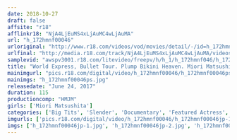 ```yaml
---
date: 2018-10-27
draft: false
affsite: "r18"
afflinkr18: "NjA4LjEuMS4xLjAuMC4wLjAuMA"
url: "h_172hmnf00046"
urloriginal: "http://www.r18.com/videos/vod/movies/detail/-/id=h_172hmnf00046"
urlfinal: "http://media.r18.com/track/NjA4LjEuMS4xLjAuMC4wLjAuMA/videos/vod/movies/detail/-/id=h_172hmnf00046"
samplevid: "awspv3001.r18.com/litevideo/freepv/h/h_1/h_172hmnf046/h_172hmnf046_dmb_s.mp4"
title: "World Express, Bullet Tour. Plump Bikini Heaven. Miori Matsushita"
mainimgurl: "pics.r18.com/digital/video/h_172hmnf00046/h_172hmnf00046ps.jpg"
mainimgs: "h_172hmnf00046ps.jpg"
releasedate: "June 24, 2017"
duration: 115
productioncomp: "HMJM"
girls: ['Miori Matsushita']
categories: ['Big Tits', 'Slender', 'Documentary', 'Featured Actress', 'Gonzo', 'Hi-Def']
imgurls: ['pics.r18.com/digital/video/h_172hmnf00046/h_172hmnf00046jp-1.jpg', 'pics.r18.com/digital/video/h_172hmnf00046/h_172hmnf00046jp-2.jpg', 'pics.r18.com/digital/video/h_172hmnf00046/h_172hmnf00046jp-3.jpg', 'pics.r18.com/digital/video/h_172hmnf00046/h_172hmnf00046jp-4.jpg', 'pics.r18.com/digital/video/h_172hmnf00046/h_172hmnf00046jp-5.jpg', 'pics.r18.com/digital/video/h_172hmnf00046/h_172hmnf00046jp-6.jpg', 'pics.r18.com/digital/video/h_172hmnf00046/h_172hmnf00046jp-7.jpg', 'pics.r18.com/digital/video/h_172hmnf00046/h_172hmnf00046jp-8.jpg', 'pics.r18.com/digital/video/h_172hmnf00046/h_172hmnf00046jp-9.jpg', 'pics.r18.com/digital/video/h_172hmnf00046/h_172hmnf00046jp-10.jpg', 'pics.r18.com/digital/video/h_172hmnf00046/h_172hmnf00046jp-11.jpg', 'pics.r18.com/digital/video/h_172hmnf00046/h_172hmnf00046jp-12.jpg', 'pics.r18.com/digital/video/h_172hmnf00046/h_172hmnf00046jp-13.jpg', 'pics.r18.com/digital/video/h_172hmnf00046/h_172hmnf00046jp-14.jpg', 'pics.r18.com/digital/video/h_172hmnf00046/h_172hmnf00046jp-15.jpg', 'pics.r18.com/digital/video/h_172hmnf00046/h_172hmnf00046jp-16.jpg', 'pics.r18.com/digital/video/h_172hmnf00046/h_172hmnf00046jp-17.jpg', 'pics.r18.com/digital/video/h_172hmnf00046/h_172hmnf00046jp-18.jpg', 'pics.r18.com/digital/video/h_172hmnf00046/h_172hmnf00046jp-19.jpg', 'pics.r18.com/digital/video/h_172hmnf00046/h_172hmnf00046jp-20.jpg']
imgs: ['h_172hmnf00046jp-1.jpg', 'h_172hmnf00046jp-2.jpg', 'h_172hmnf00046jp-3.jpg', 'h_172hmnf00046jp-4.jpg', 'h_172hmnf00046jp-5.jpg', 'h_172hmnf00046jp-6.jpg', 'h_172hmnf00046jp-7.jpg', 'h_172hmnf00046jp-8.jpg', 'h_172hmnf00046jp-9.jpg', 'h_172hmnf00046jp-10.jpg', 'h_172hmnf00046jp-11.jpg', 'h_172hmnf00046jp-12.jpg', 'h_172hmnf00046jp-13.jpg', 'h_172hmnf00046jp-14.jpg', 'h_172hmnf00046jp-15.jpg', 'h_172hmnf00046jp-16.jpg', 'h_172hmnf00046jp-17.jpg', 'h_172hmnf00046jp-18.jpg', 'h_172hmnf00046jp-19.jpg', 'h_172hmnf00046jp-20.jpg']
---
```

